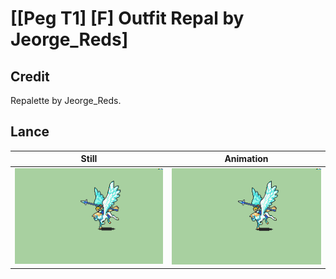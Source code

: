 # [\[Peg T1\] \[F\] Outfit Repal by Jeorge_Reds]

## Credit

Repalette by Jeorge_Reds.
	
## Lance

| Still | Animation |
| :---: | :-------: |
| ![Lance still](./Lance_000.png) | ![Lance animation](./Lance.gif) |
